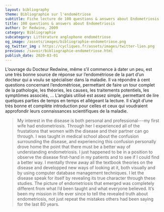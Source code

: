 ```yaml
---
layout: bibliography
theme: Bibliographie sur l'endométriose
subtitle: Fiche lecture de 100 questions & answers about Endometriosis du Docteur Redwine
title: 100 questions & answers about Endometriosis
author: Dr Redwine, 2009
category: Bibliographie
subcategory: Littérature anglophone endométriose
og_image: /assets/images/bibliographie-endometriose.png
og_twitter_img : https://cycliques.fr/assets/images/twitter-lien.png
previous: /savoir/bibliographie-endometriose.html
publish_date: 2020-03-01
---
```

L’ouvrage du Docteur Redwine, même s’il commence à dater un peu, est une très bonne source de réponse sur l’endométriose de la part d’un docteur qui a voulu se spécialiser dans la maladie. Il va répondre à cent questions concernant l’endométriose, permettant de faire un tour complet de la pathologie, les théories, les causes, les traitements potentiels, les symptômes associés, …
L’anglais utilisé est assez simple, permettant de lire quelques parties de temps en temps et allégeant la lecture. Il s’agit d’une très bonne et complète introduction pour celles et ceux qui voudraient approfondir leurs connaissances scientifiques de la maladie.

>My interest in the disease is both personal and professional---my first wife had endometriosis. Through her I experienced all of the frustations that women with the disease and their partner can go through. I was taught in medical school about the confusion surrounding the disease, and experiencing this confusion personally drove home the point that there must be a better way of understanding endometriosis. I just happened to be in a position to observe the disease first-hand in my patients and to see if I could find a better way. I mentally threw away all the textbook theories on the disease and developped new ways of looking at it, both visually and by using computer database management techniques. I let the disease speak for itself by revealing its true character through these studies. The picture of endometriosis that emerged was completely different from what I’d been taught and what everyone believed. It’s been my mission in life ever since to tell the revealed truth about endometriosis, not just repeat the mistakes others had been saying for the last 80 years.
